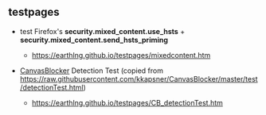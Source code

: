 ## testpages

* test Firefox's **security.mixed_content.use_hsts** + **security.mixed_content.send_hsts_priming**
  * https://earthlng.github.io/testpages/mixedcontent.htm
  
* [CanvasBlocker](https://addons.mozilla.org/firefox/addon/canvasblocker/) Detection Test
(copied from https://raw.githubusercontent.com/kkapsner/CanvasBlocker/master/test/detectionTest.html)
  * https://earthlng.github.io/testpages/CB_detectionTest.htm
  
